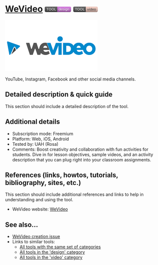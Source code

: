 # [WeVideo](https://www.wevideo.com/)  [<img src="images/design.png" align="bottom">](https://github.com/e-CLOSE/Toolbox/issues?q=label%3A01_TOOL+label%3Adesign) [<img src="images/video.png" align="bottom">](https://github.com/e-CLOSE/Toolbox/issues?q=label%3A01_TOOL+label%3Avideo)

![WeVideo logo](images/wevideo.png)

YouTube, Instagram, Facebook and other social media channels.


## Detailed description & quick guide

This section should include a detailed description of the tool.


## Additional details

- Subscription mode: Freemium
- Platform: Web, iOS, Android
- Tested by: UAH (Rosa)
- Comments: Boost creativity and collaboration with fun activities for students. Dive in for lesson objectives, sample videos, and an activity description that you can plug right into your classroom assignments.


## References (links, howtos, tutorials, bibliography, sites, etc.)

This section should include additional references and links to help in
understanding and using the tool.

- WeVideo website: [WeVideo](https://www.wevideo.com/)


## See also...

- [WeVideo creation issue](https://github.com/e-CLOSE/Toolbox/issues/98)
- Links to similar tools:
  - [All tools with the same set of categories](https://github.com/e-CLOSE/Toolbox/issues?q=label%3A01_TOOL+label%3Avideo)
  - [All tools in the 'design' category](https://github.com/e-CLOSE/Toolbox/issues?q=label%3A01_TOOL+label%3Adesign)
  - [All tools in the 'video' category](https://github.com/e-CLOSE/Toolbox/issues?q=label%3A01_TOOL+label%3Avideo)
